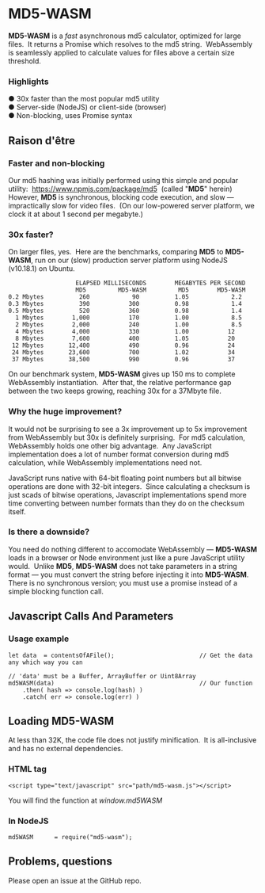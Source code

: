 # MD5-WASM

**MD5-WASM** is a *fast* asynchronous md5 calculator, optimized for large files.&nbsp;
It returns a Promise which resolves to the md5 string.&nbsp;
WebAssembly is seamlessly applied to calculate values for files above a certain size threshold.

### Highlights

&#9679; 30x faster than the most popular md5 utility&nbsp;   
&#9679; Server-side (NodeJS) or client-side (browser)&nbsp;   
&#9679; Non-blocking, uses Promise syntax&nbsp;   

## Raison d'être &nbsp; 

### Faster and non-blocking

Our md5 hashing was initially performed using this simple and popular utility:&nbsp; 
https://www.npmjs.com/package/md5&nbsp;
(called &quot;**MD5**&quot; herein)&nbsp;&nbsp; 
However, **MD5** is synchronous, blocking code execution, and slow &mdash; impractically slow for video files.&nbsp; 
(On our low-powered server platform, we clock it at about 1 second per megabyte.)&nbsp; 

### 30x faster?

On larger files, yes.&nbsp; 
Here are the benchmarks, comparing **MD5** to **MD5-WASM**, run on our (slow) production server platform using NodeJS (v10.18.1) on Ubuntu.&nbsp; 

	                   ELAPSED MILLISECONDS        MEGABYTES PER SECOND
	                   MD5         MD5-WASM         MD5        MD5-WASM
	0.2 Mbytes          260            90          1.05            2.2           
	0.3 Mbytes          390           300          0.98            1.4            
	0.5 Mbytes          520           360          0.98            1.4            
	  1 Mbytes        1,000           170          1.00            8.5          
	  2 Mbytes        2,000           240          1.00            8.5          
	  4 Mbytes        4,000           330          1.00           12
	  8 Mbytes        7,600           400          1.05           20
	 12 Mbytes       12,400           490          0.96           24
	 24 Mbytes       23,600           700          1.02           34
	 37 Mbytes       38,500           990          0.96           37


On our benchmark system, **MD5-WASM** gives up 150 ms to complete WebAssembly instantiation.&nbsp; 
After that, the relative performance gap between the two keeps growing, reaching 30x for a 37Mbyte file.&nbsp; 

### Why the huge improvement?

It would not be surprising to see a 3x improvement up to 5x improvement from WebAssembly but 30x is definitely surprising.&nbsp; 
For md5 calculation, WebAssembly holds one other big advantage.&nbsp; 
Any JavaScript implementation does a lot of number format conversion during md5 calculation, while WebAssembly implementations need not.&nbsp; 

JavaScript runs native with 64-bit floating point numbers but all bitwise operations are done with 32-bit integers.&nbsp;
Since calculating a checksum is just scads of bitwise operations, Javascript implementations spend more time converting between number formats than they do on the checksum itself.&nbsp; 

### Is there a downside?

You need do nothing different to accomodate WebAssembly &mdash; **MD5-WASM** loads in a browser or Node environment just like a pure JavaScript utility would.&nbsp; 
Unlike **MD5**, **MD5-WASM** does not take parameters in a string format &mdash; you must convert the string before injecting it into **MD5-WASM**.&nbsp; 
There is no synchronous version; you must use a promise instead of a simple blocking function call.&nbsp; 

## Javascript Calls And Parameters

### Usage example

	let data  = contentsOfAFile();                        // Get the data any which way you can

	// 'data' must be a Buffer, ArrayBuffer or Uint8Array
	md5WASM(data)                                         // Our function
	    .then( hash => console.log(hash) )
	    .catch( err => console.log(err) )

## Loading MD5-WASM

At less than 32K, the code file does not justify minification.&nbsp;
It is all-inclusive and has no external dependencies.&nbsp;

### HTML tag

	<script type="text/javascript" src="path/md5-wasm.js"></script>

You will find the function at *window.md5WASM*

### In NodeJS

	md5WASM      = require("md5-wasm");

## Problems, questions

Please open an issue at the GitHub repo.
